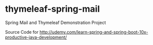 # thymeleaf-spring-mail
Spring Mail and Thymeleaf Demonstration Project

Source Code for http://udemy.com/learn-spring-and-spring-boot-10x-productive-java-development/
